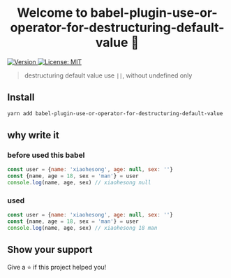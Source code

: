 <h1 align="center">Welcome to babel-plugin-use-or-operator-for-destructuring-default-value 👋</h1>
<p>
  <a href="https://www.npmjs.com/package/babel-plugin-use-or-operator-for-destructuring-default-value" target="_blank">
    <img alt="Version" src="https://img.shields.io/npm/v/babel-plugin-use-or-operator-for-destructuring-default-value.svg">
  </a>
  <a href="#" target="_blank">
    <img alt="License: MIT" src="https://img.shields.io/badge/License-MIT-yellow.svg" />
  </a>
</p>

> destructuring default value use `||`, without undefined only 

## Install

```sh
yarn add babel-plugin-use-or-operator-for-destructuring-default-value
```

## why write it

### before used this babel

```js
const user = {name: 'xiaohesong', age: null, sex: ''}
const {name, age = 18, sex = 'man'} = user
console.log(name, age, sex) // xiaohesong null
```

### used

```js
const user = {name: 'xiaohesong', age: null, sex: ''}
const {name, age = 18, sex = 'man'} = user
console.log(name, age, sex) // xiaohesong 18 man
```

## Show your support

Give a ⭐️ if this project helped you!